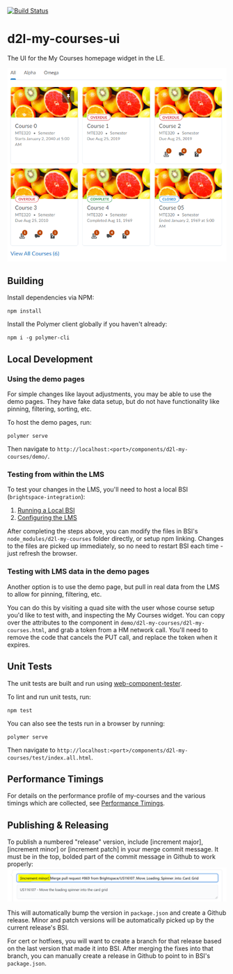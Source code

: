 [![Build Status](https://travis-ci.com/Brightspace/d2l-my-courses-ui.svg?branch=master)](https://travis-ci.com/Brightspace/d2l-my-courses-ui)

# d2l-my-courses-ui

The UI for the My Courses homepage widget in the LE.

![widget view](/images/widget.png?raw=true)

## Building

Install dependencies via NPM:
```shell
npm install
```

Install the Polymer client globally if you haven't already:
```shell
npm i -g polymer-cli
```

## Local Development

### Using the demo pages

For simple changes like layout adjustments, you may be able to use the demo pages.  They have fake data setup, but do not have functionality like pinning, filtering, sorting, etc.

To host the demo pages, run:
```shell
polymer serve
```
Then navigate to `http://localhost:<port>/components/d2l-my-courses/demo/`.

### Testing from within the LMS

To test your changes in the LMS, you'll need to host a local BSI (`brightspace-integration`):
1. [Running a Local BSI](https://github.com/Brightspace/brightspace-integration#development-build)
2. [Configuring the LMS](https://github.com/Brightspace/brightspace-integration#using-the-configuration-file)

After completing the steps above, you can modify the files in BSI's `node_modules/d2l-my-courses` folder directly, or setup npm linking.  Changes to the files are picked up immediately, so no need to restart BSI each time - just refresh the browser.

### Testing with LMS data in the demo pages

Another option is to use the demo page, but pull in real data from the LMS to allow for pinning, filtering, etc.

You can do this by visiting a quad site with the user whose course setup you'd like to test with, and inspecting the My Courses widget.  You can copy over the attributes to the component in `demo/d2l-my-courses/d2l-my-courses.html`, and grab a token from a HM network call.  You'll need to remove the code that cancels the PUT call, and replace the token when it expires.

## Unit Tests

The unit tests are built and run using [web-component-tester](https://github.com/Polymer/web-component-tester).

To lint and run unit tests, run:

```shell
npm test
```

You can also see the tests run in a browser by running:
```shell
polymer serve
```
Then navigate to `http://localhost:<port>/components/d2l-my-courses/test/index.all.html`.

## Performance Timings

For details on the performance profile of my-courses and the various timings which are collected, see [Performance Timings](performance-timing.md).

## Publishing & Releasing

To publish a numbered "release" version, include [increment major], [increment minor] or [increment patch] in your merge commit message.  It must be in the top, bolded part of the commit message in Github to work properly:
![releasing on Github merge](/images/releasing.png?raw=true)

This will automatically bump the version in `package.json` and create a Github release.  Minor and patch versions will be automatically picked up by the current release's BSI.

For cert or hotfixes, you will want to create a branch for that release based on the last version that made it into BSI.  After merging the fixes into that branch, you can manually create a release in Github to point to in BSI's `package.json`.

